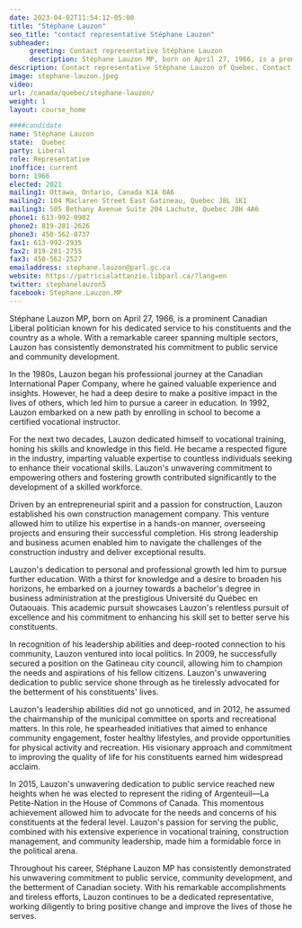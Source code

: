 ```yaml
---
date: 2023-04-02T11:54:12-05:00
title: "Stéphane Lauzon"
seo_title: "contact representative Stéphane Lauzon"
subheader:
     greeting: Contact representative Stéphane Lauzon
     description: Stéphane Lauzon MP, born on April 27, 1966, is a prominent Canadian Liberal politician known for his dedicated service to his constituents and the country as a whole.
description: Contact representative Stéphane Lauzon of Quebec. Contact information for Stéphane Lauzon includes email address, phone number, and mailing address.
image: stephane-lauzon.jpeg
video:
url: /canada/quebec/stephane-lauzon/
weight: 1
layout: course_home

####candidate
name: Stéphane Lauzon
state:	Quebec
party: Liberal
role: Representative
inoffice: current
born: 1966
elected: 2021
mailing1: Ottawa, Ontario, Canada K1A 0A6
mailing2: 104 Maclaren Street East Gatineau, Quebec J8L 1K1
mailing3: 505 Bethany Avenue Suite 204 Lachute, Quebec J8H 4A6
phone1: 613-992-0902
phone2: 819-281-2626
phone3: 450-562-0737
fax1: 613-992-2935
fax2: 819-281-2755
fax3: 450-562-2527
emailaddress: stephane.lauzon@parl.gc.ca
website: https://patricialattanzio.libparl.ca/?lang=en
twitter: stephanelauzon5
facebook: Stephane.Lauzon.MP
---
```


Stéphane Lauzon MP, born on April 27, 1966, is a prominent Canadian Liberal politician known for his dedicated service to his constituents and the country as a whole. With a remarkable career spanning multiple sectors, Lauzon has consistently demonstrated his commitment to public service and community development.

In the 1980s, Lauzon began his professional journey at the Canadian International Paper Company, where he gained valuable experience and insights. However, he had a deep desire to make a positive impact in the lives of others, which led him to pursue a career in education. In 1992, Lauzon embarked on a new path by enrolling in school to become a certified vocational instructor.

For the next two decades, Lauzon dedicated himself to vocational training, honing his skills and knowledge in this field. He became a respected figure in the industry, imparting valuable expertise to countless individuals seeking to enhance their vocational skills. Lauzon's unwavering commitment to empowering others and fostering growth contributed significantly to the development of a skilled workforce.

Driven by an entrepreneurial spirit and a passion for construction, Lauzon established his own construction management company. This venture allowed him to utilize his expertise in a hands-on manner, overseeing projects and ensuring their successful completion. His strong leadership and business acumen enabled him to navigate the challenges of the construction industry and deliver exceptional results.

Lauzon's dedication to personal and professional growth led him to pursue further education. With a thirst for knowledge and a desire to broaden his horizons, he embarked on a journey towards a bachelor's degree in business administration at the prestigious Université du Québec en Outaouais. This academic pursuit showcases Lauzon's relentless pursuit of excellence and his commitment to enhancing his skill set to better serve his constituents.

In recognition of his leadership abilities and deep-rooted connection to his community, Lauzon ventured into local politics. In 2009, he successfully secured a position on the Gatineau city council, allowing him to champion the needs and aspirations of his fellow citizens. Lauzon's unwavering dedication to public service shone through as he tirelessly advocated for the betterment of his constituents' lives.

Lauzon's leadership abilities did not go unnoticed, and in 2012, he assumed the chairmanship of the municipal committee on sports and recreational matters. In this role, he spearheaded initiatives that aimed to enhance community engagement, foster healthy lifestyles, and provide opportunities for physical activity and recreation. His visionary approach and commitment to improving the quality of life for his constituents earned him widespread acclaim.

In 2015, Lauzon's unwavering dedication to public service reached new heights when he was elected to represent the riding of Argenteuil—La Petite-Nation in the House of Commons of Canada. This momentous achievement allowed him to advocate for the needs and concerns of his constituents at the federal level. Lauzon's passion for serving the public, combined with his extensive experience in vocational training, construction management, and community leadership, made him a formidable force in the political arena.

Throughout his career, Stéphane Lauzon MP has consistently demonstrated his unwavering commitment to public service, community development, and the betterment of Canadian society. With his remarkable accomplishments and tireless efforts, Lauzon continues to be a dedicated representative, working diligently to bring positive change and improve the lives of those he serves.
